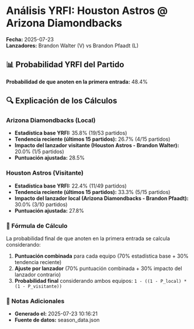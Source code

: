 # Análisis YRFI: Houston Astros @ Arizona Diamondbacks

**Fecha:** 2025-07-23  
**Lanzadores:** Brandon Walter (V) vs Brandon Pfaadt (L)

## 📊 Probabilidad YRFI del Partido

**Probabilidad de que anoten en la primera entrada:** 48.4%

## 🔍 Explicación de los Cálculos

### Arizona Diamondbacks (Local)
- **Estadística base YRFI:** 35.8% (19/53 partidos)
- **Tendencia reciente (últimos 15 partidos):** 26.7% (4/15 partidos)
- **Impacto del lanzador visitante (Houston Astros - Brandon Walter):** 20.0% (1/5 partidos)
- **Puntuación ajustada:** 28.5%

### Houston Astros (Visitante)
- **Estadística base YRFI:** 22.4% (11/49 partidos)
- **Tendencia reciente (últimos 15 partidos):** 33.3% (5/15 partidos)
- **Impacto del lanzador local (Arizona Diamondbacks - Brandon Pfaadt):** 30.0% (3/10 partidos)
- **Puntuación ajustada:** 27.8%

### 📝 Fórmula de Cálculo

La probabilidad final de que anoten en la primera entrada se calcula considerando:
1. **Puntuación combinada** para cada equipo (70% estadística base + 30% tendencia reciente)
2. **Ajuste por lanzador** (70% puntuación combinada + 30% impacto del lanzador contrario)
3. **Probabilidad final** considerando ambos equipos: `1 - ((1 - P_local) * (1 - P_visitante))`

### 📌 Notas Adicionales

- **Generado el:** 2025-07-23 10:16:21
- **Fuente de datos:** season_data.json
